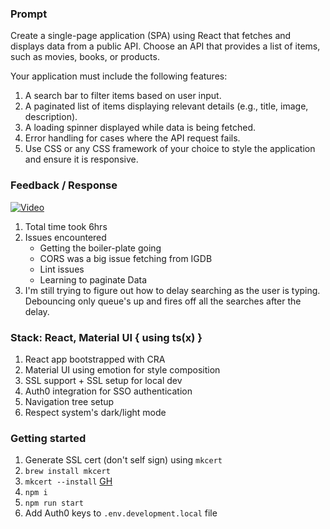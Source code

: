 ### Prompt

Create a single-page application (SPA) using React that fetches and displays data from a public API. Choose an API that provides a list of items, such as movies, books, or products. 

Your application must include the following features: 

1. A search bar to filter items based on user input. 
2. A paginated list of items displaying relevant details (e.g., title, image, description). 
3. A loading spinner displayed while data is being fetched. 
4. Error handling for cases where the API request fails. 
5. Use CSS or any CSS framework of your choice to style the application and ensure it is responsive.

### Feedback / Response

[![Video](https://via.placeholder.com/150)](https://i.gyazo.com/46a7d382717be894ba863688bc85d6aa.mp4)

1. Total time took 6hrs
2. Issues encountered
    - Getting the boiler-plate going
    - CORS was a big issue fetching from IGDB
    - Lint issues
    - Learning to paginate Data
3. I'm still trying to figure out how to delay searching as the user is typing. Debouncing only queue's up and fires off all the searches after the delay.

### Stack: React, Material UI { using ts(x) }

1. React app bootstrapped with CRA
2. Material UI using emotion for style composition
3. SSL support + SSL setup for local dev
4. Auth0 integration for SSO authentication
5. Navigation tree setup
6. Respect system's dark/light mode

### Getting started

1. Generate SSL cert (don't self sign) using `mkcert`
2. `brew install mkcert` 
3. `mkcert --install` [GH](https://github.com/FiloSottile/mkcert)
4. `npm i`
5. `npm run start`
6. Add Auth0 keys to `.env.development.local` file